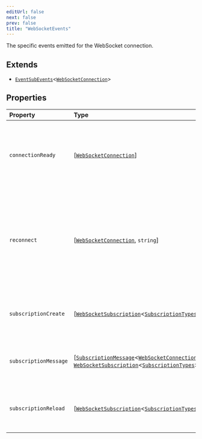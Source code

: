 ```yaml
---
editUrl: false
next: false
prev: false
title: "WebSocketEvents"
---
```


The specific events emitted for the WebSocket connection.

## Extends

- [`EventSubEvents`](/api/eventsub/interfaces/eventsubevents/)\<[`WebSocketConnection`](/api/eventsub/classes/websocketconnection/)\>

## Properties

| Property | Type | Description | Inherited from |
| :------ | :------ | :------ | :------ |
| `connectionReady` | [[`WebSocketConnection`](/api/eventsub/classes/websocketconnection/)] | Emitted when the EventSub connection is ready and fully integrated within Twitch. | [`EventSubEvents`](/api/eventsub/interfaces/eventsubevents/).`connectionReady` |
| `reconnect` | [[`WebSocketConnection`](/api/eventsub/classes/websocketconnection/), `string`] | Emitted when the WebSocket connection has reconnected to another url provided by the reconnect message sent by Twitch. | - |
| `subscriptionCreate` | [[`WebSocketSubscription`](/api/eventsub/classes/websocketsubscription/)\<[`SubscriptionTypes`](/api/eventsub/enumerations/subscriptiontypes/)\>] | Emitted when a subscription is created in the first time. | [`EventSubEvents`](/api/eventsub/interfaces/eventsubevents/).`subscriptionCreate` |
| `subscriptionMessage` | [[`SubscriptionMessage`](/api/eventsub/type-aliases/subscriptionmessage/)\<[`WebSocketConnection`](/api/eventsub/classes/websocketconnection/)\>, [`WebSocketSubscription`](/api/eventsub/classes/websocketsubscription/)\<[`SubscriptionTypes`](/api/eventsub/enumerations/subscriptiontypes/)\>] | Emitted when a message from a subscription is received. | [`EventSubEvents`](/api/eventsub/interfaces/eventsubevents/).`subscriptionMessage` |
| `subscriptionReload` | [[`WebSocketSubscription`](/api/eventsub/classes/websocketsubscription/)\<[`SubscriptionTypes`](/api/eventsub/enumerations/subscriptiontypes/)\>] | Emitted when a subscription is reloaded from the storage. | [`EventSubEvents`](/api/eventsub/interfaces/eventsubevents/).`subscriptionReload` |
